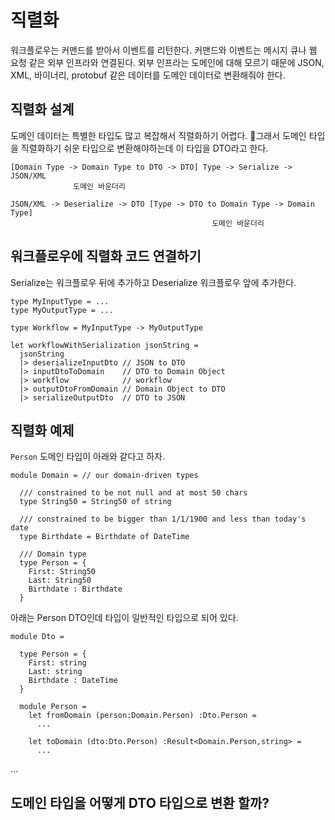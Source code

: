 # 직렬화

워크플로우는 커맨드를 받아서 이벤트를 리턴한다. 커맨드와 이벤트는 메시지 큐나 웹 요청 같은 외부 인프라와
연결된다. 외부 인프라는 도메인에 대해 모르기 때문에 JSON, XML, 바이너리, protobuf 같은 데이터를
도메인 데이터로 변환해줘야 한다.

## 직렬화 설계

도메인 데이터는 특별한 타입도 많고 복잡해서 직렬화하기 어렵다. 그래서 도메인 타입을 직렬화하기 쉬운 타입으로
변환해야하는데 이 타입을 DTO라고 한다.

```
[Domain Type -> Domain Type to DTO -> DTO] Type -> Serialize -> JSON/XML
              도메인 바운더리
```

```
JSON/XML -> Deserialize -> DTO [Type -> DTO to Domain Type -> Domain Type]
                                             도메인 바운더리
```

## 워크플로우에 직렬화 코드 연결하기

Serialize는 워크플로우 뒤에 추가하고 Deserialize 워크플로우 앞에 추가한다.

```f#
type MyInputType = ...
type MyOutputType = ...

type Workflow = MyInputType -> MyOutputType

let workflowWithSerialization jsonString =
  jsonString
  |> deserializeInputDto // JSON to DTO
  |> inputDtoToDomain    // DTO to Domain Object
  |> workflow            // workflow
  |> outputDtoFromDomain // Domain Object to DTO
  |> serializeOutputDto  // DTO to JSON​
```

## 직렬화 예제

`Person` 도메인 타입이 아래와 같다고 하자.

```f#
module​ Domain = ​// our domain-driven types​
​ 
  ​/// constrained to be not null and at most 50 chars​
  ​type​ String50 = String50 ​of​ ​string​
​ 
  ​/// constrained to be bigger than 1/1/1900 and less than today's date​
  ​type​ Birthdate = Birthdate ​of​ DateTime
​ 
  ​/// Domain type​
  ​type​ Person = {
    First: String50
    Last: String50
    Birthdate : Birthdate
  }
```

아래는 Person DTO인데 타입이 일반적인 타입으로 되어 있다.

```f#
module​ Dto =

  type​ Person = {
    First: ​string​
    Last: ​string​
    Birthdate : DateTime
  }

  module​ Person =
    ​let​ fromDomain (person:Domain.Person) :Dto.Person =
      ...

    ​let​ toDomain (dto:Dto.Person) :Result<Domain.Person,​string​> =
      ...
```

...

## 도메인 타입을 어떻게 DTO 타입으로 변환 할까?
